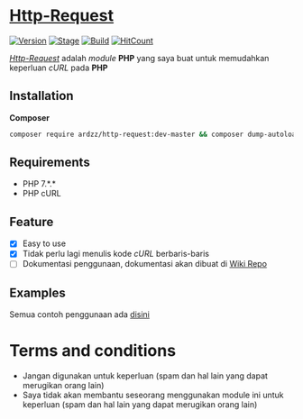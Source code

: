 # [Http-Request](https://github.com/ardzz/http-request)
[![Version](https://img.shields.io/badge/Version-1.0-brightgreen.svg?maxAge=259200)]()
[![Stage](https://img.shields.io/badge/Release-Beta-green.svg)]()
[![Build](https://img.shields.io/badge/Type_-_Module-yellow.svg?maxAge=259200)]()
[![HitCount](http://hits.dwyl.io/ardzz/http-request.svg)](http://hits.dwyl.io/ardzz/http-request)

[*Http-Request*](https://github.com/ardzz/http-request) adalah *module* **PHP** yang saya buat untuk memudahkan keperluan *cURL* pada **PHP**

## Installation
**Composer**
```bash
composer require ardzz/http-request:dev-master && composer dump-autoload -o
```
## Requirements
* PHP 7.\*.\*
* PHP cURL

## Feature
- [x] Easy to use
- [x] Tidak perlu lagi menulis kode *cURL* berbaris-baris
- [ ] Dokumentasi penggunaan, dokumentasi akan dibuat di [Wiki Repo](https://github.com/ardzz/http-request/wiki)

## Examples
Semua contoh penggunaan ada [disini](https://github.com/ardzz/http-request/blob/master/examples/)

# Terms and conditions
- Jangan digunakan untuk keperluan (spam dan hal lain yang dapat merugikan orang lain)
- Saya tidak akan membantu seseorang menggunakan module ini untuk keperluan (spam dan hal lain yang dapat merugikan orang lain)

